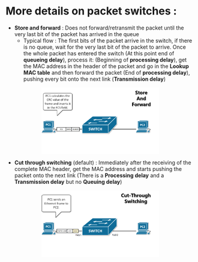 # More details on packet switches :

- **Store and forward** : Does not forward/retransmit the packet until the very last bit of
  the packet has arrived in the queue
    - Typical flow : The first bits of the packet arrive in the switch, if there is no queue, wait for the very last 
  bit of the packet to arrive. Once the whole packet has entered the switch (At this point end of **queueing delay**),
  process it: (Beginning of **processing delay**), get the MAC address in the header of the packet and go in the 
  **Lookup MAC table** and then forward the packet (End of **processing delay**), pushing every bit onto the next link
      (**Transmission delay**)

<div style="display: flex; justify-content: center; justify-items: center; margin: 2%">
    <img src="https://github.com/WollfieGitHub/CompNetResources/blob/master/resources/gifs/store_and_forward.gif?raw=true" alt="transmission_delay" width="65%"/>
</div>

- **Cut through switching** (default) : Immediately after the receiving of the complete MAC header, get
the MAC address and starts pushing the packet onto the next link (There is a **Processing delay** and a 
**Transmission delay** but no **Queuing delay**)

<div style="display: flex; justify-content: center; justify-items: center; margin: 2%">
    <img src="https://github.com/WollfieGitHub/CompNetResources/blob/master/resources/gifs/cut_through_switching.gif?raw=true" alt="transmission_delay" width="65%"/>
</div>
